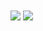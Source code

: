 <img align="center" src="https://github-readme-stats.vercel.app/api/top-langs/?username=opmdev&theme=tokyonight" />
<img align="center" src="https://github-readme-stats.vercel.app/api/stats/?username=opmdev&theme=tokyonight" />
